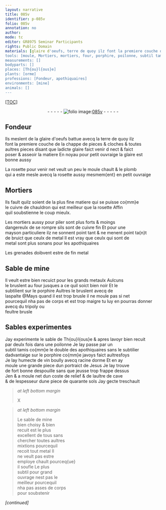 ```yaml
---
layout: narrative
title: 085v
identifier: p-085v
folio: 085v
annotation: no
author:
mode: tc
editor: GR8975 Seminar Participants
rights: Public Domain
materials: [glaire d'oeufs, terre de quoy ilz font la premiere couche de la chappe de pieces & cloches & toutes aultres pieces, glaire, rosette, plomb, cuivre, metal, Sable de mine, metaulx, porphire, aspalte, tripoly, feultre brusle, sable de Th{ou}l{ous}e, vin boully avecq racine dorme, sable de mine]
tools: [moule, Mortiers, mortiers, four, porphire, poilonne, subtil tamis, double des apothiquaires]
measurements: []
bodyparts: []
places: [Th{ou}l{ous}e]
plants: [orme]
professions: [Fondeur, apothiquaires]
environments: [mine]
animals: []
---
```


<p><a href="{{ site.baseurl }}/diplomatic/">[TOC]</a></p><div class="folio" align="center">- - - - - <a href="http://gallica.bnf.fr/ark:/12148/btv1b10500001g/f176.image" target="_blank"><img src="https://cu-mkp.github.io/2017-workshop-edition/assets/photo-icon.png" alt="folio image: " style="display:inline-block; margin-bottom:-3px;"/>085v</a> - - - - - </div>  
  

## <span class="pro">Fondeur</span>

 
Ils meslent de la <span class="m">glaire d'oeufs</span> battue avecq la <span class="m">terre de quoy ilz<br/> font la premiere couche de la chappe de pieces & cloches & toutes<br/> aultres pieces</span> disant que ladicte <span class="m">glaire</span> faict venir <span class="del">d</span> nect & faict<br/> poser & asseoir la matiere En noyau pour petit ouvraige la <span class="m">glaire</span> est<br/> bonne aussy
 
La <span class="m">rosette</span> pour venir net veult un peu le <span class="tl">moule</span> chault & le <span class="m">plomb</span><br/> qui a este mesle avecq la <span class="m">rosette</span> aussy mesmem{ent} en petit ouvraige
 
 
  

## <span class="tl">Mortiers</span>

 
Ils fault quilz soient de la plus fine matiere qui se puisse co{mm}e<br/> le <span class="m">cuivre</span> de chauldron qui est meilleur que la <span class="m">rosette</span> Affin<br/> quil soubstienne le coup mieulx.
 
Les <span class="tl">mortiers</span> aussy pour piler sont plus forts & moings<br/> dangereulx de se rompre sils sont de <span class="m">cuivre</span> fin Et pour une<br/> mayson particuliere ilz ne sonnent point tant & ne menent point ta{n}t<br/> de bruict que ceulx de <span class="m">metal</span> Il est vray que ceulx qui sont de<br/> <span class="m">metal</span> sont plus sonans pour les <span class="pro">apothiquaires</span>
 
Les grenades doibvent estre de fin <span class="m">metal</span>
 
 
  

## <span class="m">Sable de <span class="env">mine</span></span>

 
Il veult estre bien recuict pour les grands <span class="m">metaulx</span> Aulcuns<br/> le bruslent au <span class="tl">four</span> jusques a ce quil soict bien noir Et le<br/> subtilient sur le <span class="tl"><span class="m">porphire</span></span> Aultres le bruslent avecq de<br/> l<span class="m">aspalte</span> @Mays quand il est trop brusle il ne moule pas si net<br/> pourcequil nha pas de corps et est trop maigre tu luy en pourras donner avecq du <span class="m">tripoly</span> ou<br/> <span class="m">feultre brusle</span>
 
 
  

## Sables experimentes

 
Jay experimente le <span class="m">sable de <span class="pl">Th{ou}l{ous}e</span></span> & apres lavoyr bien recuit<br/> par deulx fois dans une <span class="tl">poilonne</span> Je lay passe par un<br/> <span class="tl">subtil tamis</span> co{mm}e le <span class="tl">double des <span class="pro">apothiquaires</span></span> sans le subtilier<br/> dadvantaige sur le <span class="tl"><span class="m">porphire</span></span> co{mm}e javoys faict aultresfoys<br/> Je lay humecte de <span class="m">vin boully avecq racine d<span class="pa">orme</span></span> Et en ay<br/> moule une grande piece dun portraict de <span class="pn">Jesus</span> Je lay trouve<br/> de fort bonne despouille sans que jeusse trop frappe dessus<br/> <span class="del">Jen</span> & a moule net dun coste de relief & de laultre de cave<br/> & de lespesseur dune piece de quarante <span class="cn">sols</span> Jay gecte treschault
 
> *at left bottom margin*
> 
> 
>   X 
 
> *at left bottom margin*
> 
> 
>   Le <span class="m">sable de <span class="env">mine</span></span><br/> bien choisy & bien<br/> recuit est le plus<br/> excellent de tous sans<br/> chercher toutes aultres<br/> mixtions pourcequil<br/> recoit tout <span class="m">metal</span> Il<br/> ne veult pas estre<br/> employe chault pourceq{ue}<br/> il soufle Le plus<br/> subtil pour grand<br/> ouvrage nest pas le<br/> meilleur pourcequil<br/> nha pas asses de corps<br/> pour soubstenir
 
*[continued]*
 
